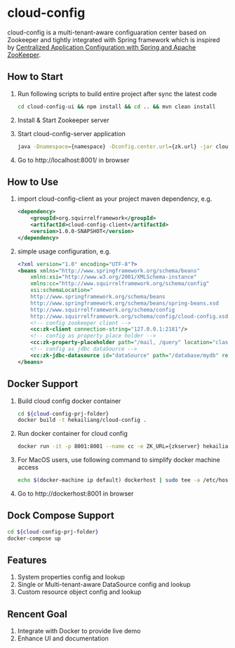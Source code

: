 # cloud-config
cloud-config is a multi-tenant-aware configuaration center based on Zookeeper and tightly integrated with Spring framework which is inspired by [Centralized Application Configuration with Spring and Apache ZooKeeper](http://www.infoq.com/presentations/spring-apache-zookeeper).

## How to Start
1. Run following scripts to build entire project after sync the latest code  
   
   ```bash
   cd cloud-config-ui && npm install && cd .. && mvn clean install
   ```
2. Install & Start Zookeeper server
3. Start cloud-config-server application  

   ```bash
   java -Dnamespace={namespace} -Dconfig.center.url={zk.url} -jar cloud-config-server/target/cloud-config-server-1.0.0-SNAPSHOT.jar  
   ```
4. Go to http://localhost:8001/ in browser

## How to Use
1. import cloud-config-client as your project maven dependency, e.g.  

    ```xml
    <dependency>
        <groupId>org.squirrelframework</groupId>
        <artifactId>cloud-config-client</artifactId>
        <version>1.0.0-SNAPSHOT</version>
    </dependency>
    ```
2. simple usage configuration, e.g.  

    ```xml
    <?xml version="1.0" encoding="UTF-8"?>
    <beans xmlns="http://www.springframework.org/schema/beans"
        xmlns:xsi="http://www.w3.org/2001/XMLSchema-instance"
        xmlns:cc="http://www.squirrelframework.org/schema/config"
        xsi:schemaLocation="
        http://www.springframework.org/schema/beans
        http://www.springframework.org/schema/beans/spring-beans.xsd
        http://www.squirrelframework.org/schema/config
        http://www.squirrelframework.org/schema/config/cloud-config.xsd">
    	<!-- config zookeeper client -->
    	<cc:zk-client connection-string="127.0.0.1:2181"/>
		<!-- config as property place holder -->
		<cc:zk-property-placeholder path="/mail, /query" location="classpath:query-server.properties"/>
    	<!-- config as jdbc dataSource -->
    	<cc:zk-jdbc-datasource id="dataSource" path="/database/mydb" resource-type="C3P0"/>
    </beans>
    ```

## Docker Support
1. Build cloud config docker container   
   
   ```bash
   cd ${cloud-config-prj-folder}
   docker build -t hekailiang/cloud-config .   
   ```
2. Run docker container for cloud config 
   
   ```bash
   docker run -it -p 8001:8001 --name cc -e ZK_URL={zkserver} hekailiang/cloud-config
   ```
3. For MacOS users, use following command to simplify docker machine access  
   
   ```bash
   echo $(docker-machine ip default) dockerhost | sudo tee -a /etc/hosts
   ```
4. Go to http://dockerhost:8001 in browser  

## Dock Compose Support  

   ```bash
   cd ${cloud-config-prj-folder}
   docker-compose up
   ```
   

## Features  
1. System properties config and lookup    
2. Single or Multi-tenant-aware DataSource config and lookup    
3. Custom resource object config and lookup  

## Rencent Goal
1. Integrate with Docker to provide live demo
2. Enhance UI and documentation
